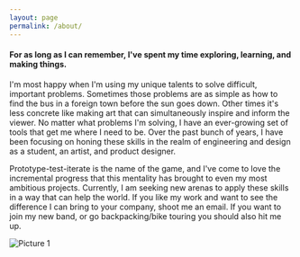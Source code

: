 ```yaml
---
layout: page
permalink: /about/
---
```


#### For as long as I can remember, I've spent my time exploring, learning, and making things.

I'm most happy when I'm using my unique talents to solve difficult, important problems. Sometimes those problems are as simple as how to find the bus in a foreign town before the sun goes down. Other times it's less concrete like making art that can simultaneously inspire and inform the viewer. No matter what problems I'm solving, I have an ever-growing set of tools that get me where I need to be. Over the past bunch of years, I have been focusing on honing these skills in the realm of engineering and design as a student, an artist, and product designer. 

Prototype-test-iterate is the name of the game, and I've come to love the incremental progress that this mentality has brought to even my most ambitious projects. Currently, I am seeking new arenas to apply these skills in a way that can help the world. If you like my work and want to see the difference I can bring to your company, shoot me an email. If you want to join my new band, or go backpacking/bike touring you should also hit me up. 

![Picture 1]({{"/assets/pano.jpg"|absolute_url}})

